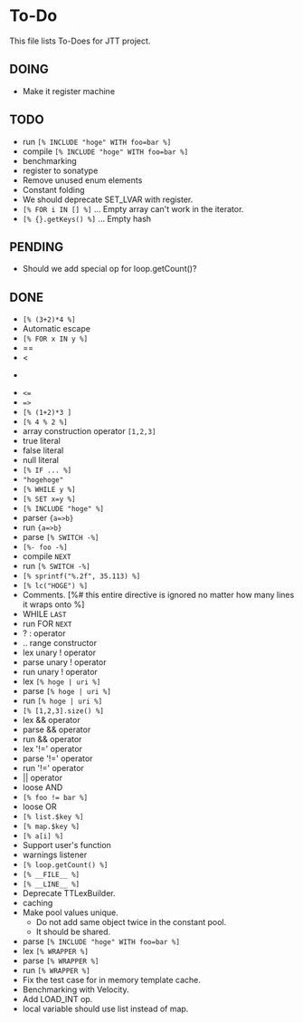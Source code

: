 # To-Do

This file lists To-Does for JTT project.

## DOING

* Make it register machine

## TODO

* run `[% INCLUDE "hoge" WITH foo=bar %]`
* compile `[% INCLUDE "hoge" WITH foo=bar %]`
* benchmarking
* register to sonatype
* Remove unused enum elements
* Constant folding
* We should deprecate SET_LVAR with register.
* `[% FOR i IN [] %]` ... Empty array can't work in the iterator.
* `[% {}.getKeys() %]` ... Empty hash

## PENDING

* Should we add special op for loop.getCount()?

## DONE

 * `[% (3+2)*4 %]`
 * Automatic escape
 * `[% FOR x IN y %]`
 * ==
 * <
 * >
 * `<=`
 * `=>`
 * `[% (1+2)*3 ]`
 * `[% 4 % 2 %]`
 * array construction operator `[1,2,3]`
 * true literal
 * false literal
 * null literal
 * `[% IF ... %]`
* `"hogehoge"`
* `[% WHILE y %]`
* `[% SET x=y %]`
* `[% INCLUDE "hoge" %]`
* parser `{a=>b}`
* run `{a=>b}`
* parse `[% SWITCH -%]`
* `[%- foo -%]`
* compile `NEXT`
* run `[% SWITCH -%]`
* `[% sprintf("%.2f", 35.113) %]`
* `[% lc("HOGE") %]`
* Comments. [%# this entire directive is ignored no
    matter how many lines it wraps onto
%]
* WHILE `LAST`
* run FOR `NEXT`
* ? : operator
 * .. range constructor
 * lex unary ! operator
* parse unary ! operator
* run unary ! operator
* lex `[% hoge | uri %]`
* parse `[% hoge | uri %]`
* run `[% hoge | uri %]`
* `[% [1,2,3].size() %]`
* lex && operator
* parse && operator
* run && operator
* lex '!=' operator
* parse '!=' operator
* run '!=' operator
* || operator
* loose AND
* `[% foo != bar %]`
* loose OR
* `[% list.$key %]`
* `[% map.$key %]`
* `[% a[i] %]`
* Support user's function
* warnings listener
* `[% loop.getCount() %]`
* `[% __FILE__ %]`
* `[% __LINE__ %]`
* Deprecate TTLexBuilder.
* caching
* Make pool values unique.
  * Do not add same object twice in the constant pool.
  * It should be shared.
* parse `[% INCLUDE "hoge" WITH foo=bar %]`
* lex `[% WRAPPER %]`
* parse `[% WRAPPER %]`
* run `[% WRAPPER %]`
* Fix the test case for in memory template cache.
* Benchmarking with Velocity.
* Add LOAD_INT op.
* local variable should use list instead of map.
